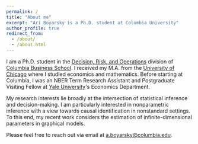 ```yaml
---
permalink: /
title: "About me"
excerpt: "Ari Boyarsky is a Ph.D. student at Columbia University"
author_profile: true
redirect_from: 
  - /about/
  - /about.html
---
```


I am a Ph.D. student in the [Decision, Risk, and Operations](https://www8.gsb.columbia.edu/faculty-research/divisions/decision-risk-operations) division of [Columbia Business School](https://home.gsb.columbia.edu/). I received my M.A. from the [University of Chicago](https://uchicago.edu/) where I studied economics and mathematics. Before starting at Columbia, I was an NBER Term Research Assistant and Postgraduate Visiting Fellow at [Yale University](https://yale.edu/)'s Economics Department.

My research interests lie broadly at the intersection of statistical inference and decision-making. I am particularly interested in nonparametric inference with a view towards causal identification in nonstandard settings. To this end, my recent work considers the estimation of infinite-dimensional parameters in graphical models.

Please feel free to reach out via email at [a.boyarsky@columbia.edu](mailto:a.boyarsky@columbia.edu).

